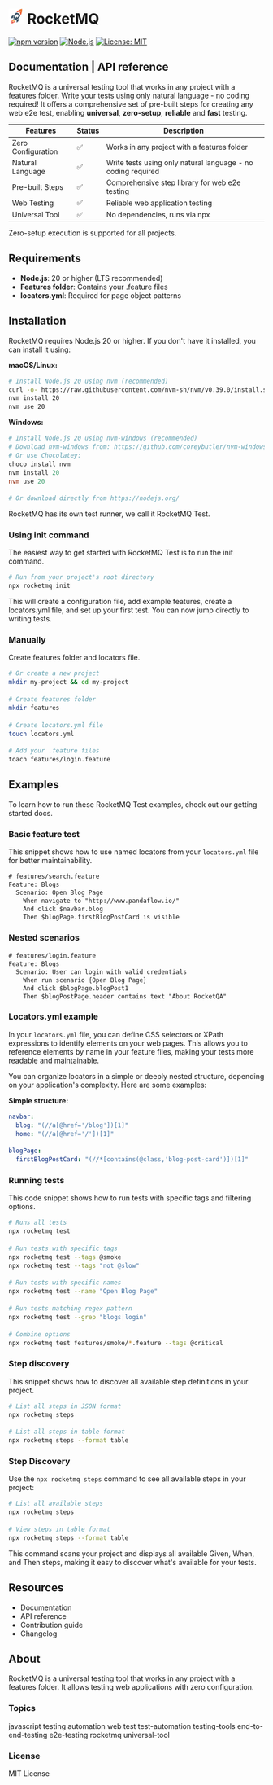 # <img src="assets/icon.png" alt="RocketMQ Logo" width="30" height="30"> RocketMQ

[![npm version](https://badge.fury.io/js/rocketmq.svg)](https://badge.fury.io/js/rocketmq) [![Node.js](https://img.shields.io/badge/node-%3E%3D20-brightgreen.svg)](https://nodejs.org/) [![License: MIT](https://img.shields.io/badge/License-MIT-yellow.svg)](https://opensource.org/licenses/MIT)

## Documentation | API reference

RocketMQ is a universal testing tool that works in any project with a features folder. Write your tests using only natural language - no coding required! It offers a comprehensive set of pre-built steps for creating any web e2e test, enabling **universal**, **zero-setup**, **reliable** and **fast** testing.

| Features | Status | Description |
|----------|--------|-------------|
| Zero Configuration | ✅ | Works in any project with a features folder |
| Natural Language | ✅ | Write tests using only natural language - no coding required |
| Pre-built Steps | ✅ | Comprehensive step library for web e2e testing |
| Web Testing | ✅ | Reliable web application testing |
| Universal Tool | ✅ | No dependencies, runs via npx |

Zero-setup execution is supported for all projects.

## Requirements

- **Node.js**: 20 or higher (LTS recommended)
- **Features folder**: Contains your .feature files
- **locators.yml**: Required for page object patterns

## Installation

RocketMQ requires Node.js 20 or higher. If you don't have it installed, you can install it using:

**macOS/Linux:**

```bash
# Install Node.js 20 using nvm (recommended)
curl -o- https://raw.githubusercontent.com/nvm-sh/nvm/v0.39.0/install.sh | bash
nvm install 20
nvm use 20
```

**Windows:**

```powershell
# Install Node.js 20 using nvm-windows (recommended)
# Download nvm-windows from: https://github.com/coreybutler/nvm-windows/releases
# Or use Chocolatey:
choco install nvm
nvm install 20
nvm use 20

# Or download directly from https://nodejs.org/
```

RocketMQ has its own test runner, we call it RocketMQ Test.

### Using init command

The easiest way to get started with RocketMQ Test is to run the init command.

```bash
# Run from your project's root directory
npx rocketmq init
```

This will create a configuration file, add example features, create a locators.yml file, and set up your first test. You can now jump directly to writing tests.

### Manually

Create features folder and locators file.

```bash
# Or create a new project
mkdir my-project && cd my-project

# Create features folder
mkdir features

# Create locators.yml file
touch locators.yml

# Add your .feature files
toach features/login.feature
```

## Examples

To learn how to run these RocketMQ Test examples, check out our getting started docs.

### Basic feature test

This snippet shows how to use named locators from your `locators.yml` file for better maintainability.

```gherkin
# features/search.feature
Feature: Blogs
  Scenario: Open Blog Page
    When navigate to "http://www.pandaflow.io/"
    And click $navbar.blog
    Then $blogPage.firstBlogPostCard is visible
```

### Nested scenarios

```gherkin
# features/login.feature
Feature: Blogs
  Scenario: User can login with valid credentials
    When run scenario {Open Blog Page}
    And click $blogPage.blogPost1
    Then $blogPostPage.header contains text "About RocketQA"
```

### Locators.yml example

In your `locators.yml` file, you can define CSS selectors or XPath expressions to identify elements on your web pages. This allows you to reference elements by name in your feature files, making your tests more readable and maintainable.

You can organize locators in a simple or deeply nested structure, depending on your application's complexity. Here are some examples:

**Simple structure:**


```yaml
navbar:
  blog: "(//a[@href='/blog'])[1]"
  home: "(//a[@href='/'])[1]"

blogPage:
  firstBlogPostCard: "(//*[contains(@class,'blog-post-card')])[1]"
```

### Running tests

This code snippet shows how to run tests with specific tags and filtering options.

```bash
# Runs all tests
npx rocketmq test 

# Run tests with specific tags
npx rocketmq test --tags @smoke
npx rocketmq test --tags "not @slow"

# Run tests with specific names
npx rocketmq test --name "Open Blog Page"

# Run tests matching regex pattern
npx rocketmq test --grep "blogs|login"

# Combine options
npx rocketmq test features/smoke/*.feature --tags @critical
```

### Step discovery

This snippet shows how to discover all available step definitions in your project.

```bash
# List all steps in JSON format
npx rocketmq steps

# List all steps in table format
npx rocketmq steps --format table
```

### Step Discovery

Use the `npx rocketmq steps` command to see all available steps in your project:

```bash
# List all available steps
npx rocketmq steps

# View steps in table format
npx rocketmq steps --format table
```

This command scans your project and displays all available Given, When, and Then steps, making it easy to discover what's available for your tests.

## Resources

- Documentation
- API reference
- Contribution guide
- Changelog

## About

RocketMQ is a universal testing tool that works in any project with a features folder. It allows testing web applications with zero configuration.

### Topics

javascript testing automation web test test-automation testing-tools end-to-end-testing e2e-testing rocketmq universal-tool

### License

MIT License